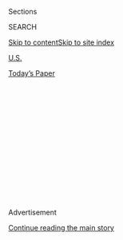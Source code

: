 <div id="app">

<div>

<div>

<div>

<div class="NYTAppHideMasthead css-1q2w90k e1suatyy0">

<div class="section css-ui9rw0 e1suatyy2">

<div class="css-eph4ug er09x8g0">

<div class="css-6n7j50">

</div>

<span class="css-1dv1kvn">Sections</span>

<div class="css-10488qs">

<span class="css-1dv1kvn">SEARCH</span>

</div>

[Skip to content](#site-content)[Skip to site
index](#site-index)

</div>

<div id="masthead-section-label" class="css-1wr3we4 eaxe0e00">

[U.S.](https://www.nytimes.com/section/us)

</div>

<div class="css-10698na e1huz5gh0">

</div>

</div>

<div id="masthead-bar-one" class="section hasLinks css-15hmgas e1csuq9d3">

<div class="css-uqyvli e1csuq9d0">

</div>

<div class="css-1uqjmks e1csuq9d1">

</div>

<div class="css-9e9ivx">

[](https://myaccount.nytimes.com/auth/login?response_type=cookie&client_id=vi)

</div>

<div class="css-1bvtpon e1csuq9d2">

[Today’s
Paper](https://www.nytimes.com/section/todayspaper)

</div>

</div>

</div>

</div>

<div data-aria-hidden="false">

<div id="site-content" data-role="main">

<div>

<div class="css-1aor85t" style="opacity:0.000000001;z-index:-1;visibility:hidden">

<div class="css-1hqnpie">

<div class="css-epjblv">

<span class="css-17xtcya">[U.S.](/section/us)</span><span class="css-x15j1o">|</span><span class="css-fwqvlz">John
Lewis, a Man of ‘Unbreakable Perseverance,’ Is Laid to
Rest</span>

</div>

<div class="css-k008qs">

<div class="css-1iwv8en">

<span class="css-18z7m18"></span>

<div>

</div>

</div>

<span class="css-1n6z4y">https://nyti.ms/2DjGQm2</span>

<div class="css-1705lsu">

<div class="css-4xjgmj">

<div class="css-4skfbu" data-role="toolbar" data-aria-label="Social Media Share buttons, Save button, and Comments Panel with current comment count" data-testid="share-tools">

  - 
  - 
  - 
  - 
    
    <div class="css-6n7j50">
    
    </div>

  - 
  - 

</div>

</div>

</div>

</div>

</div>

</div>

<div id="NYT_TOP_BANNER_REGION" class="css-13pd83m">

</div>

<div id="top-wrapper" class="css-1sy8kpn">

<div id="top-slug" class="css-l9onyx">

Advertisement

</div>

[Continue reading the main
story](#after-top)

<div class="ad top-wrapper" style="text-align:center;height:100%;display:block;min-height:250px">

<div id="top" class="place-ad" data-position="top" data-size-key="top">

</div>

</div>

<div id="after-top">

</div>

</div>

<div>

<div id="sponsor-wrapper" class="css-1hyfx7x">

<div id="sponsor-slug" class="css-19vbshk">

Supported by

</div>

[Continue reading the main
story](#after-sponsor)

<div id="sponsor" class="ad sponsor-wrapper" style="text-align:center;height:100%;display:block">

</div>

<div id="after-sponsor">

</div>

</div>

<div class="css-186x18t">

</div>

<div class="css-1vkm6nb ehdk2mb0">

# John Lewis, a Man of ‘Unbreakable Perseverance,’ Is Laid to Rest

</div>

The civil rights leader was eulogized by former presidents and family in
Atlanta, the city he represented in Congress for more than three
decades.

<div class="css-79elbk" data-testid="photoviewer-wrapper">

<div class="css-z3e15g" data-testid="photoviewer-wrapper-hidden">

</div>

<div class="css-1a48zt4 ehw59r15" data-testid="photoviewer-children">

![<span class="css-16f3y1r e13ogyst0" data-aria-hidden="true">Mourners
outside Ebenezer Baptist Church in Atlanta watched as former President
Barack Obama spoke at John Lewis’s funeral on
Thursday.</span><span class="css-cnj6d5 e1z0qqy90" itemprop="copyrightHolder"><span class="css-1ly73wi e1tej78p0">Credit...</span><span><span>Melissa
Golden for The New York
Times</span></span></span>](https://static01.nyt.com/images/2020/07/30/us/30lewis-funeral5/merlin_175122897_9cfada3c-07bb-4531-8889-888d54df0318-articleLarge.jpg?quality=75&auto=webp&disable=upscale)

</div>

</div>

<div class="css-18e8msd">

<div class="css-vp77d3 epjyd6m0">

<div class="css-1baulvz">

By [<span class="css-1baulvz" itemprop="name">Richard
Fausset</span>](https://www.nytimes.com/by/richard-fausset) and
[<span class="css-1baulvz last-byline" itemprop="name">Rick
Rojas</span>](https://www.nytimes.com/by/rick-rojas)

</div>

</div>

  - 
    
    <div class="css-ld3wwf e16638kd2">
    
    July 30,
    2020
    
    </div>

  - 
    
    <div class="css-4xjgmj">
    
    <div class="css-d8bdto" data-role="toolbar" data-aria-label="Social Media Share buttons, Save button, and Comments Panel with current comment count" data-testid="share-tools">
    
      - 
      - 
      - 
      - 
        
        <div class="css-6n7j50">
        
        </div>
    
      - 
      - 
    
    </div>
    
    </div>

</div>

</div>

<div class="section meteredContent css-1r7ky0e" name="articleBody" itemprop="articleBody">

<div class="css-1fanzo5 StoryBodyCompanionColumn">

<div class="css-53u6y8">

ATLANTA — Three former presidents and dozens of other dignitaries were
drawn to Ebenezer Baptist Church on Thursday to bid farewell to John
Lewis, a giant of Congress and the civil rights era whose courageous
protests guaranteed him a place in American history. But even as the
funeral [looked back over Mr. Lewis’s long
life](https://www.nytimes.com/2020/07/17/us/john-lewis-dead.html), it
also focused very much on the tumultuous state of affairs in the country
today.

The most pointed [eulogy came from former President Barack
Obama](https://www.nytimes.com/2020/07/30/us/obama-eulogy-john-lewis-full-transcript.html),
who issued a blistering critique of the Trump administration, the
brutality of police officers toward Black people and efforts to limit
the right to vote that Mr. Lewis had shed his blood to secure.

The political tone of the ceremony came as little surprise. Mr. Lewis,
who died July 17 **** at the age of 80 after a battle with pancreatic
cancer, had spent more than three decades in Congress as a thorn in the
side of Republican administrations. And he and President Trump had
traded public slights since before Mr. Trump took office.

</div>

</div>

<div class="css-79elbk" data-testid="photoviewer-wrapper">

<div class="css-z3e15g" data-testid="photoviewer-wrapper-hidden">

</div>

<div class="css-1a48zt4 ehw59r15" data-testid="photoviewer-children">

![<span class="css-16f3y1r e13ogyst0" data-aria-hidden="true">Mourners
outside Ebenezer Baptist Church, where the Rev. Dr. Martin Luther King
Jr., Mr. Lewis’s mentor and ally, once
preached.</span><span class="css-cnj6d5 e1z0qqy90" itemprop="copyrightHolder"><span class="css-1ly73wi e1tej78p0">Credit...</span><span>Melissa
Golden for The New York
Times</span></span>](https://static01.nyt.com/images/2020/07/30/us/30lewis-briefing2/merlin_175114953_3815007c-1217-437b-ae11-ed3939c05d88-articleLarge.jpg?quality=75&auto=webp&disable=upscale)

</div>

</div>

<div class="css-1fanzo5 StoryBodyCompanionColumn">

<div class="css-53u6y8">

Mr. Obama compared Mr. Lewis to an Old Testament prophet and credited
him with directly paving the way for the nation’s first Black president.
He also took aim at the forces that he said were working against the
equality for Black Americans and other oppressed people that Mr. Lewis
had spent a lifetime championing.

</div>

</div>

<div class="css-1fanzo5 StoryBodyCompanionColumn">

<div class="css-53u6y8">

“Bull Connor may be gone,” Mr. Obama said, referring to the 1960s-era
public safety commissioner of Birmingham, Ala., who turned fire hoses
and dogs on civil rights protesters. “But today, we witness, with our
own eyes, police officers kneeling on the necks of Black Americans.”

George Wallace, the Alabama governor who endorsed segregation and used
racist language, may also be gone, Mr. Obama continued. “But we can
witness our federal government sending agents to use tear gas and batons
against peaceful demonstrators.”

And while insuperable poll tests for Black people may be a thing of the
past, Mr. Obama said, “Even as we sit here, there are those in power who
are doing their darnedest to discourage people from voting by closing
polling locations, and targeting minorities and students with
restrictive ID laws, and attacking our voting rights with surgical
precision.”

</div>

</div>

<div>

</div>

<div class="css-1fanzo5 StoryBodyCompanionColumn">

<div class="css-53u6y8">

The critique elicited a torrent of applause from the invitation-only
audience at Ebenezer Baptist Church, the famed institution that Mr.
Lewis attended and where the Rev. Dr. Martin Luther King Jr., Mr.
Lewis’s mentor and ally, once preached.

The mourners, masked to prevent the spread of the coronavirus, were
strategically limited in number to ensure social distancing. Some took
their seats as an organist played “We Shall Overcome,” a protest anthem
sung by Mr. Lewis countless times during his nonviolent confrontations
with segregationist forces in the South who beat and injured him on
several occasions.

Mr. Obama praised Mr. Lewis in his eulogy as an “American whose faith
was tested again and again to produce a man of pure joy and unbreakable
perseverance.”

</div>

</div>

<div class="css-79elbk" data-testid="photoviewer-wrapper">

<div class="css-z3e15g" data-testid="photoviewer-wrapper-hidden">

</div>

<div class="css-1a48zt4 ehw59r15" data-testid="photoviewer-children">

<div class="css-1xdhyk6 erfvjey0">

<span class="css-1ly73wi e1tej78p0">Image</span>

<div class="css-zjzyr8">

<div data-testid="lazyimage-container" style="height:257.77777777777777px">

</div>

</div>

</div>

<span class="css-16f3y1r e13ogyst0" data-aria-hidden="true">Mr. Obama
delivered the eulogy, comparing Mr. Lewis to an Old Testament
prophet.</span><span class="css-cnj6d5 e1z0qqy90" itemprop="copyrightHolder"><span class="css-1ly73wi e1tej78p0">Credit...</span><span>Alyssa
Pointer/Via Reuters</span></span>

</div>

</div>

<div class="css-1fanzo5 StoryBodyCompanionColumn">

<div class="css-53u6y8">

In death, Mr. Lewis drew a bipartisan crowd, including former presidents
George W. Bush and Bill Clinton, although Mr. Trump did not attend.
Speaker Nancy Pelosi and dozens of members of Congress were also at the
three-hour service, presided over by Ebenezer’s pastor, the Rev. Dr.
Raphael G. Warnock, who is running as a Democrat for a Senate seat.

Mr. Bush gave a short, warm speech in which he praised Mr. Lewis’s
Christian faith and recalled working with him to establish the National
Museum of African American History and Culture in Washington.

“Listen, John and I had our disagreements, of course,” said Mr. Bush, a
Republican. “But in the America John Lewis fought for, and the America I
believe in, differences of opinion are inevitable elements and evidence
of democracy in action.”

</div>

</div>

<div class="css-1fanzo5 StoryBodyCompanionColumn">

<div class="css-53u6y8">

The line was as well received as Mr. Bush himself: Dr. Warnock noted
that Mr. Bush was president “the last time we reauthorized the Voting
Rights Act.” It was a markedly different tone from the 2006 funeral of
Coretta Scott King, Dr. King’s widow, in which numerous speakers
criticized the Bush administration while Mr. Bush, then in his second
term, looked on.

Mr. Clinton called Mr. Lewis “a man I loved for a long time” and someone
who was “on a mission that was bigger than personal ambition.”

He also said that Mr. Lewis had learned a lesson after he was asked by
other civil rights leaders to tone down a fiery speech that he had
written for the March on Washington in August 1963. “He listened to
people that he knew had the same goals say, ‘Well, we have to be careful
how we say **** this because we’re trying to get converts, not more
adversaries.’”

It came as little surprise that Mr. Lewis’s funeral would dwell as much
on the present as on his younger days, including his beating in 1965 by
Alabama state troopers at the Edmund Pettus Bridge in Selma, Ala., an
atrocity that helped spur Congress to pass the Voting Rights Act. On
Thursday, The New York Times, at Mr. Lewis’s request, published an essay
he wrote that [praised the Black Lives Matter
movement](https://www.nytimes.com/2020/07/30/opinion/john-lewis-civil-rights-america.html)
and urged continued participation in the democratic process.

Mr. Lewis’s funeral also came amid a fraught season in Atlanta, which he
represented as part of his Fifth Congressional District. In recent
weeks, the city has been rocked by protests, both peaceful and violent,
over systemic racism and police brutality.

His coffin was carried into the sanctuary not long after Mr. Trump made
unsubstantiated assertions of potential vote-by-mail fraud and floated
the idea of postponing the election this November — a suggestion that
shocked both critics and allies and heightened concerns that he might
not accept the results if he were to lose.

At the same time, however, the funeral underscored how Mr. Lewis
believed that his decades-long civil rights fight could be waged in a
spirit of comity — and with a belief that the American project was not
fatally flawed, but perfectible in the hands of a citizenry willing to
go to the polls and engage in nonviolent protest.

</div>

</div>

<div class="css-1fanzo5 StoryBodyCompanionColumn">

<div class="css-53u6y8">

The need to form coalitions with converts to the civil rights cause,
including white people, was a cornerstone of Mr. Lewis’s belief system,
and it clashed in the mid-1960s with a more radical branch of the
movement that was skeptical of nonviolence as an effective strategy and
prioritized Black political and economic power over integration.

Stokely Carmichael, a proponent of this worldview who would later change
his name to Kwame Ture, was chosen to replace Mr. Lewis in 1966 as
chairman of the Student Nonviolent Coordinating Committee.

“There were two or three years there where the movement went a little
bit too far toward Stokely,” Mr. Clinton said. “But in the end John
Lewis prevailed.”

That philosophical tension, however, continues to play out among
African-Americans and the activists powering the current Black Lives
Matter movement.

In his many years in public life, Mr. Lewis played crucial roles as a
critic who stood — often literally — against government power, but also
as one who worked within the system as a 33-year member of Congress.

The encomiums were not all of a political nature. The ceremony, which
began with a tolling of a bell for each of his 80 years, also featured
warm remembrances from family and staff members. A number of speakers
revived the story of how a young Mr. Lewis, who grew up on an
impoverished farm near Troy, Ala., used to preach to his family’s
chickens.

Called to something bigger, he eventually met Dr. King, who famously
nicknamed him “the boy from
Troy.”

</div>

</div>

<div class="css-79elbk" data-testid="photoviewer-wrapper">

<div class="css-z3e15g" data-testid="photoviewer-wrapper-hidden">

</div>

<div class="css-1a48zt4 ehw59r15" data-testid="photoviewer-children">

<div class="css-1xdhyk6 erfvjey0">

<span class="css-1ly73wi e1tej78p0">Image</span>

<div class="css-zjzyr8">

<div data-testid="lazyimage-container" style="height:257.77777777777777px">

</div>

</div>

</div>

<span class="css-16f3y1r e13ogyst0" data-aria-hidden="true">Xernona
Clayton, a civil rights leader and the godmother of Mr. Lewis’s son,
addressed the
service.</span><span class="css-cnj6d5 e1z0qqy90" itemprop="copyrightHolder"><span class="css-1ly73wi e1tej78p0">Credit...</span><span>Alyssa
Pointer/via Reuters</span></span>

</div>

</div>

<div class="css-1fanzo5 StoryBodyCompanionColumn">

<div class="css-53u6y8">

Xernona Clayton, a longtime civil rights advocate, humorously recalled
her strong-armed and ultimately successful efforts to effect a love
match between a young Mr. Lewis and his future wife, Lillian Miles
Lewis, who died in 2013. Mr. Lewis, she said, seemed like a man who was
going places, unlike “the bums” who had approached Lillian in the past.

In his eulogy, Mr. Obama, among other things, called on Congress to pass
a new Voting Rights Act named for Mr. Lewis, for the end of
gerrymandering and for the establishment of a national holiday on
Election Day to make it easier for working people to get to the polls.

Echoing a favored theme, Mr. Obama also praised Mr. Lewis for
understanding that it takes not only faith but hard work to improve the
country and keep a healthy democracy on course.

Mr. Lewis exhibited, he said, “that most American of ideas — the idea
that any of us ordinary people, without rank or wealth or title or fame,
can somehow point out the imperfections of this nation and come together
and challenge the status quo and decide that it is in our power to
remake this country that we love until it more closely aligns with our
highest ideals.”

For that, he said, Mr. Lewis would come to be viewed as “a founding
father of that fuller, fairer, better America.”

The sentiment resonated with the crowd that had gathered outside the
church. Many dashed over to get a look as Mr. Lewis’s coffin was carried
out.

</div>

</div>

<div class="css-1fanzo5 StoryBodyCompanionColumn">

<div class="css-53u6y8">

But Latasha Cosby-Woods stood off to the side with her hand raised in
prayer. She prayed, she said, for unity and justice, and for a new
younger generation of activists: “the John Lewises of the world,” she
said, who might “go forth and make a difference.”

Lucy Tompkins contributed reporting from New York.

</div>

</div>

<div>

</div>

</div>

<div>

</div>

<div>

</div>

<div>

</div>

<div>

<div id="bottom-wrapper" class="css-1ede5it">

<div id="bottom-slug" class="css-l9onyx">

Advertisement

</div>

[Continue reading the main
story](#after-bottom)

<div id="bottom" class="ad bottom-wrapper" style="text-align:center;height:100%;display:block;min-height:90px">

</div>

<div id="after-bottom">

</div>

</div>

</div>

</div>

</div>

## Site Index

<div>

</div>

## Site Information Navigation

  - [© <span>2020</span> <span>The New York Times
    Company</span>](https://help.nytimes.com/hc/en-us/articles/115014792127-Copyright-notice)

<!-- end list -->

  - [NYTCo](https://www.nytco.com/)
  - [Contact
    Us](https://help.nytimes.com/hc/en-us/articles/115015385887-Contact-Us)
  - [Work with us](https://www.nytco.com/careers/)
  - [Advertise](https://nytmediakit.com/)
  - [T Brand Studio](http://www.tbrandstudio.com/)
  - [Your Ad
    Choices](https://www.nytimes.com/privacy/cookie-policy#how-do-i-manage-trackers)
  - [Privacy](https://www.nytimes.com/privacy)
  - [Terms of
    Service](https://help.nytimes.com/hc/en-us/articles/115014893428-Terms-of-service)
  - [Terms of
    Sale](https://help.nytimes.com/hc/en-us/articles/115014893968-Terms-of-sale)
  - [Site
    Map](https://spiderbites.nytimes.com)
  - [Help](https://help.nytimes.com/hc/en-us)
  - [Subscriptions](https://www.nytimes.com/subscription?campaignId=37WXW)

</div>

</div>

</div>

</div>
